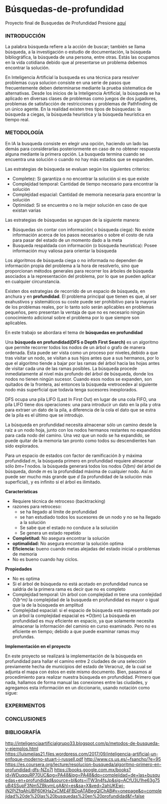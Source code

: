 # Búsquedas-de-profundidad

Proyecto final de Busquedas de Profundidad 
Presione [aquí](https://isabelmgtz.github.io/Busquedas-de-profundidad/)
### INTRODUCCIÓN 

La palabra búsqueda refiere a la acción de buscar; también se llama búsqueda, a la investigación o estudio de documentación, la búsqueda bibliográfica, la búsqueda de una persona, entre otras. Estás las ocupamos en la vida cotidiana debido que al presentarse  un problema debemos encontrar la solución. 

En Inteligencia Artificial la busqueda es una técnica para resolver problemas cuya solucion consiste en una serie de pasos que frecuentemente deben determinarse mediante la prueba sistematica de alternativas. Desde los inicios de la Inteligencia Artificial, la búsqueda se ha aplicado en diversas clases de problemas como juegos de dos jugadores, problemas de satisfacción de restricciones y problemas de Pathfinding de un único agente. En la realidad existen tres tipos de búsquedas: la búsqueda a ciegas, la búsqueda heurística y la búsqueda heurística en tiempo real.

### METODOLOGÍA

En IA la busqueda consiste en elegir una opción, haciendo un lado las demás para considerarlas posteriormente en caso de no obtener respuesta alguna mediante la primera opción. La busqueda termina cuando se encuentra una solución o cuando no hay más estados que se expanden. 

Las estrategias de búsqueda se evaluan según los siguientes criterios:
 - Completez: Si garantiza o no encontrar la solución si es que existe
 - Complejidad temporal: Cantidad de tiempo necesario para encontrar la solución
 - Complejidad espacial: Cantidad de memoria necesaria para encontrar la solución 
 - Optimidad: Si se encuentra o no la mejor solución en caso de que existan varias
 
 Las estrategias de búsquedas se agrupan de la siguiente manera: 
  - Búsquedas sin contar con información(  o búsqueda ciega): No existe información acerca de los pasos necesarios o sobre el costo de ruta para pasar del estado de un momento dado a la meta
  - Busqueda respaldada con información (o búsqueda heurística): Posee información muy valiosa para orientar la búsqueda
  
Los algoritmos de búsqueda ciega o no informada no dependen de información propia del problema a la hora de resolverlo, sino que proporcionan métodos generales para recorrer los árboles de búsqueda asociados a la representación del problema, por lo que se pueden aplicar en cualquier circunstancia. 

Existen dos estrategias de recorrido de un espacio de búsqueda, en anchura y en **profundidad**. El problema principal que tienen es que, al ser exahustivos y sistemáticos su coste puede ser prohibitivo para la mayoria de los problemas reales, por lo tanto solo serán aplicables en problemas pequeños, pero presentan la ventaja de que no es necesario ningún conocimiento adicional sobre el problema por lo que siempre son aplicables. 

En este trabajo se abordara el tema de **búsquedas en profundidad** 

Una **búsqueda en profundidad(DFS o Depth First Search)** es un algoritmo que permite recorrer todos los nodos de un árbol o grafo de manera ordenada. Esta puede ser vista como un proceso por niveles,debido a que tras visitar un nodo,  se visitan a sus hijos antes que a sus hermanos, por lo que el algoritmo tiende a bajar por las ramas del árbol hacia las hojas antes de visitar cada una de las ramas posibles. La búsqueda procede inmediatamente al nivel más profundo del árbol de búsqueda, donde los nodos no tienen ningún sucesor. Cuando esos nodos se expanden, son quitados de la frontera, así entonces la búsqueda «retrocede» al siguiente nodo más superficial que todavía tenga sucesores inexplorados.

DFS ocupa una pila LIFO (Last In First Out) en lugar de una cola FIFO, una pila LIFO tiene dos operaciones: una para introducir un dato en la pila y otra para extraer un dato de la pila, a diferencia de la cola el dato que se estra de la pila es el último que se introdujo.

La búsqueda en profundidad necesita almacenar sólo un camino desde la raíz a un nodo hoja, junto con los nodos
hermanos restantes no expandidos para cada nodo del camino. Una vez que un nodo se ha  expandido, se puede quitar de la memoria tan pronto como todos su descendientes han sido explorados. 

 Para un espacio de estados con factor de ramificación *b* y máxima profundidad *m*, la búsqueda primero en profundidad requiere almacenar sólo *bm+1* nodos.  la búsqueda generará todos los nodos *O(bm)* del árbol de búsqueda, donde *m* es la profundidad máxima de cualquier nodo. Así *m* puede ser mucho más grande que *d* (la profundidad de la solución más superficial), y es infinito si el árbol es
ilimitado.

**Características**
 * Requiere técnica de retroceso (backtracking)
 * razones para retroceso:
   * se ha llegado al límite de profundidad
   * se han estudiado todos los sucesores de un nodo y no se ha llegado a la solución 
   * Se sabe que el estado no conduce a la solución
   * Se genera un estado repetido 
 * **Completitud:** No asegura encontrar la solución 
 * **optimalidad:** No asegura encontrar la solución optima 
 * **Eficiencia:** bueno cuando metas alejadas del estado inicial o problemas de memoria 
 * No es bueno cuando hay ciclos.
 
 **Propiedades**
  * No es optima 
  * Si el árbol de búsqueda no está acotado en profundidad nunca se saldria de la primera rama es decir que no es completo 
  * Complejidad temporal: Un árbol con complejidad *m* tiene una comlejidad *O(b^m)* la complejidad de la busqueda en profundidad es mayor o igual que la de la búsqueda en amplitud 
  * Complejidad espacial: si el espacio de búsqueda está representado por un árbol  la complejidad espacial es *O(bm)
La búsqueda en profundidad es muy eficiente en espacio, ya que solamente necesita almacenar la información del caminio en curso examinado. Pero no es eficiente en tiempo; debido a que puede examinar ramas muy profundas.

**Implementación en el proyecto**

En este proyecto se realizará la implementación de la búsqueda en profundidad para hallar el camino entre 2 ciudades de una selección previamente hecha de municipios del estado de Veracruz, de la cual se adjunta el mapa con éstos en este mismo documento. 
Bien, pasamos al procedimiento para realizar nuestra búsqueda en profundidad. Primero que nada, hallamos de forma manual las conexiones entre las ciudades, y agregamos esta información en un diccionario, usando notación como sigue:

### EXPERIMENTOS

### CONCLUSIONES

### BIBLIOGRAFÍA
http://inteligenciaartificialgrupo33.blogspot.com/p/metodos-de-busqueda-y-ejemplos.html
https://luismejias21.files.wordpress.com/2017/09/inteligencia-artificial-un-enfoque-moderno-stuart-j-russell.pdf
http://www.cs.us.es/~fsancho/?e=95
https://es.coursera.org/lecture/resolucion-busqueda/algoritmo-primero-en-profundidad-dfs-NZo7I
https://books.google.com.mx/books?id=WDuqquRP70UC&pg=PA48&lpg=PA48&dq=complejidad+de+las+busquedas+en+profundidad&source=bl&ots=iTW3n4fsJp&sig=ACfU3U1he63g75uB4SSupF3Nm5ZBkvmLgA&hl=es&sa=X&ved=2ahUKEwj-iN2PiZfqAhUBP60KHa2xCME4FBDoATABegQIChAB#v=onepage&q=complejidad%20de%20las%20busquedas%20en%20profundidad&f=false
